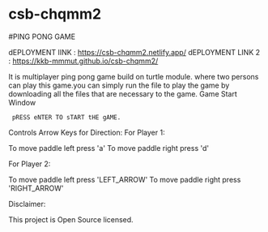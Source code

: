 # csb-chqmm2
#PING PONG GAME

dEPLOYMENT lINK : https://csb-chqmm2.netlify.app/
dEPLOYMENT LINK 2 : https://kkb-mmmut.github.io/csb-chqmm2/

It is multiplayer ping pong game build on turtle module. where two persons can play this game.you can simply run the file to play the game by downloading all the files that are necessary to the game.
Game Start Window

     pRESS eNTER TO sTART tHE gAME.

Controls
Arrow Keys for Direction:
For Player 1:

To move paddle left press 'a'
To move paddle right press 'd'

For Player 2:

To move paddle left press 'LEFT_ARROW'
To move paddle right press 'RIGHT_ARROW'

Disclaimer:

This project is Open Source licensed.
